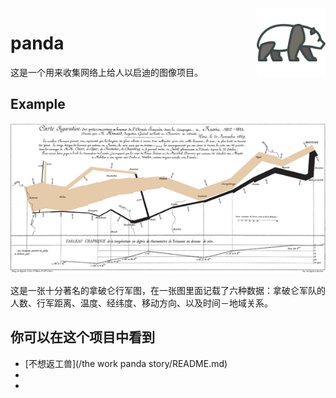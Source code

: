 <img src="logo/panda.png" align="right" height="110"/>

# panda

这是一个用来收集网络上给人以启迪的图像项目。

## Example

![famous map](main.png)

这是一张十分著名的拿破仑行军图，在一张图里面记载了六种数据：拿破仑军队的人数、行军距离、温度、经纬度、移动方向、以及时间－地域关系。

## 你可以在这个项目中看到

- [不想返工兽](/the work panda story/README.md)
-
-
